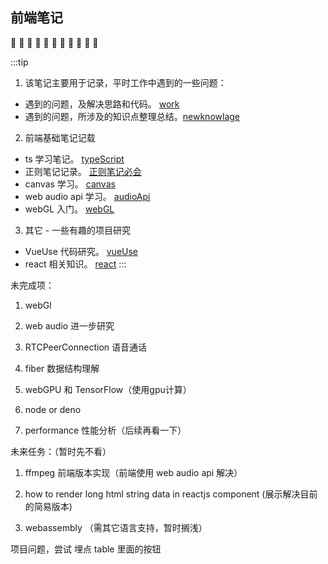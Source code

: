 ## 前端笔记
👀 👀 👀 👀 👀 👀 👀 👀 👀 👀 👀


:::tip
1. 该笔记主要用于记录，平时工作中遇到的一些问题：

- 遇到的问题，及解决思路和代码。 [work](./work.md)
- 遇到的问题，所涉及的知识点整理总结。[newknowlage](./newknowlage.md)

2. 前端基础笔记记载
- ts 学习笔记。 [typeScript](./ts.md)
- 正则笔记记录。 [正则笔记必会](./regular.md)
- canvas 学习。 [canvas](./canvas.md)
- web audio api 学习。 [audioApi](./webAudioApi.md)
- webGL 入门。 [webGL](./webGL.md)

3. 其它 - 一些有趣的项目研究
- VueUse 代码研究。 [vueUse](./vueUse.md)
- react 相关知识。 [react](./react.md)
:::


未完成项：
1. webGl

2. web audio 进一步研究

2. RTCPeerConnection 语音通话

3. fiber 数据结构理解

4. webGPU 和 TensorFlow（使用gpu计算）

5. node or deno

6. performance 性能分析（后续再看一下）

未来任务：（暂时先不看）
1. ffmpeg 前端版本实现（前端使用 web audio api 解决）

2. how to render long html string data in reactjs component (展示解决目前的简易版本)

3. webassembly （需其它语言支持，暂时搁浅）



项目问题，尝试
埋点 table 里面的按钮